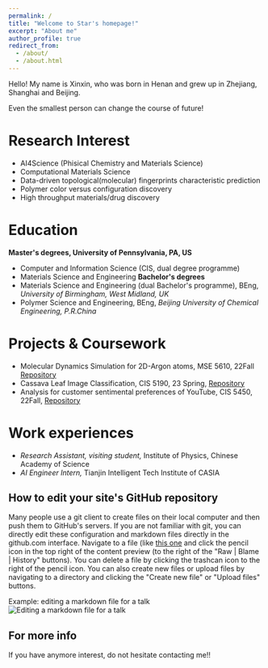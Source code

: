 ```yaml
---
permalink: /
title: "Welcome to Star's homepage!"
excerpt: "About me"
author_profile: true
redirect_from: 
  - /about/
  - /about.html
---
```


Hello! My name is Xinxin, who was born in Henan and grew up in Zhejiang, Shanghai and Beijing. 

Even the smallest person can change the course of future!



Research Interest
======
* AI4Science (Phisical Chemistry and Materials Science) 
* Computational Materials Science
* Data-driven topological(molecular) fingerprints characteristic prediction
* Polymer color versus configuration discovery
* High throughput materials/drug discovery


Education
======
 **Master's degrees,  University of Pennsylvania, PA, US**
* Computer and Information Science (CIS, dual degree programme)
* Materials Science and Engineering
 **Bachelor's degrees**
* Materials Science and Engineering (dual Bachelor's programme), BEng, *University of Birmingham, West Midland, UK*
* Polymer Science and Engineering, BEng, *Beijing University of Chemical Engineering, P.R.China*


Projects & Coursework
======
*  Molecular Dynamics Simulation for 2D-Argon atoms, MSE 5610, 22Fall [Repository](https://github.com/StarLiu714/2D-Molecular-Dynamics-Toy-Project)
*  Cassava Leaf Image Classification, CIS 5190, 23 Spring, [Repository](https://github.com/StarLiu714/Cassava-Fine-Grained-Image-Classification/tree/main)
*  Analysis for customer sentimental preferences of YouTube, CIS 5450, 22Fall, [Repository]()


Work experiences
======
* *Research Assistant, visiting student,* Institute of Physics, Chinese Academy of Science
* *AI Engineer Intern,* Tianjin Intelligent Tech Institute of CASIA



How to edit your site's GitHub repository
------
Many people use a git client to create files on their local computer and then push them to GitHub's servers. If you are not familiar with git, you can directly edit these configuration and markdown files directly in the github.com interface. Navigate to a file (like [this one](https://github.com/academicpages/academicpages.github.io/blob/master/_talks/2012-03-01-talk-1.md) and click the pencil icon in the top right of the content preview (to the right of the "Raw | Blame | History" buttons). You can delete a file by clicking the trashcan icon to the right of the pencil icon. You can also create new files or upload files by navigating to a directory and clicking the "Create new file" or "Upload files" buttons. 

Example: editing a markdown file for a talk
![Editing a markdown file for a talk](/images/editing-talk.png)

For more info
------
If you have anymore interest, do not hesitate contacting me!!
